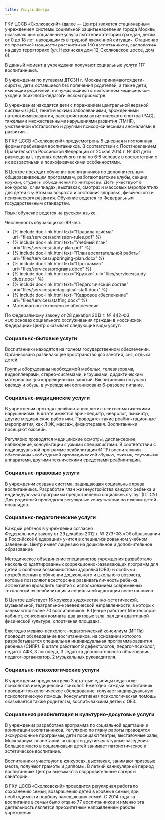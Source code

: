 ```yaml
---
title: Услуги Центра
---
```


ГКУ ЦССВ «Сколковский» (далее — Центр) является стационарным учреждением системы социальной защиты населения города
Москвы, оказывающим социальные услуги льготной категории граждан, детям от 0 до 18 лет. находящимся в трудной жизненной
ситуации. Стационар по проектной мощности рассчитан на 140 воспитанников, расположен на двух территориях (ул. Нежинская
дом 12, Сколковское шоссе, дом 6).

В данный момент в учреждении получают социальные услуги 117 воспитанников.

В учреждении по путевкам ДТСЗН г. Москвы принимаются дети-сироты, дети, оставшиеся без попечения родителей, а также
дети, имеющие родителей, но нуждающиеся в постоянном медицинском уходе и психолого-педагогическом  присмотре. 

В учреждении находятся дети с поражением центральной нервной системы (ЦНС), генетическими заболеваниями, врожденными
патологиями развития, расстройством аутистического спектра (РАС), тяжелыми множественными нарушениями развития (ТМНР),
умственной отсталостью и другими психофизическими аномалиями в развитии.

В ГКУ ЦССВ «Сколковский» предусмотрены 5-дневная и постоянная формы пребывания воспитанников. В соответствии
с Постановлением Правительства Российской Федерации от 24 мая 2014 г. № 481 дети размещены в группах семейного типа
по 6-8 человек в соответствии с их возрастными и психофизическими особенностями.

В Центре проходит обучение воспитанников по дополнительным общеразвивающим программам, работают детские клубы, секции,
кружки, студии и объединения по интересам. Дети участвуют в конкурсах, олимпиадах, выставках, смотрах и массовых
мероприятиях для детей с учётом их возраста и состояния здоровья, физического и психического развития. Обучение ведется
по Федеральным государственным стандартам.

Язык: обучение ведется на русском языке.

Численность обучающихся: 99 чел.

* {% include doc-link.html text="Правила приёма" uri="files/services/admission-rules.pdf" %}
* {% include doc-link.html text="Учебный план" uri="files/services/study-plan.pdf" %}
* {% include doc-link.html text="План воспитательной работы" uri="files/services/upbringing-plan.docx" %}
* {% include doc-link.html text="Программы" uri="files/services/programs.docx" %}
* {% include doc-link.html text="Кружки" uri="files/services/study-clubs.docx" %}
* {% include doc-link.html text="Педагогический состав" uri="files/services/pedagogical-staff.docx" %}
* {% include doc-link.html text="Кадровое обеспечение" uri="files/services/staffing.docx" %}
* Материально-техническое обеспечение

По Федеральному закону от 28 декабря 2013 г. № 442-ФЗ «Об основах социального обслуживания граждан в Российской
Федерации» Центр оказывает следующие виды услуг:

### Социально-бытовые услуги 

Воспитанники находятся на полном государственном обеспечении. Организовано развивающее пространство для занятий, сна, 
отдыха детей.

Группы оборудованы необходимой мебелью, телевизорами, видеоплеерами, стерео-системами, игрушками, дидактическим 
материалом для коррекционных занятий. Воспитанники получают одежду и обувь, в учреждении организовано 6-разовое питание.

### Социально-медицинские услуги

В учреждении проходят реабилитацию дети с психосоматическими нарушениями. В штате имеются врач-педиатр, невролог,
психиатр, другие медицинские работники. Проводятся такие реабилитационные мероприятия, как ЛФК, массаж, физиотерапия.
Воспитанники посещают бассейн.

Регулярно проводятся медицинские осмотры, диспансерное наблюдение, консультации с узкими специалистами. В соответствии
с индивидуальной программе реабилитации (ИПР) воспитанники обеспечены необходимой ортопедической обувью, очками,
слуховыми аппаратами, другими техническими средствами реабилитации.

### Социально-правовые услуги

В учреждении создана система, защищающая социальные права воспитанников. Разработан план жизнеустройства каждого ребенка
и индивидуальная программа предоставления социальных услуг (ППСУ). Для родителей проводятся регулярные консультации по
правам детей-инвалидов.

### Социально-педагогические услуги

Каждый ребенок в учреждении согласно Федеральному закону от 29 декабря 2012 г. № 273-ФЗ «Об образовании в Российской
Федерации» учится в специализированном учебном заведении. Центр имеет лицензию на дошкольное и дополнительное образование. 

Методическое объединение  специалистов учреждения разработало несколько адаптированных коррекционно-развивающих программ 
для детей с особыми возможностями здоровья (ОВЗ) и особыми потребностями в обучении дошкольного и школьного возраста,
которые позволяют всесторонне развивать личность ребенка, эффективно проводить занятия с использованием современных
технологий по реабилитации и социальной адаптации воспитанников.

В Центре действует 16 кружков художественно-эстетической, музыкальной, театрально-краеведческой направленности,
в которых занимаются более 70 воспитанников. В Центре работает Монтессори-кабинет, сенсорная комната, два актовых зала,
зал для адаптивной физической культуре, спортивная площадка.

Ежегодно медико-психолого-педагогический консилиум (МППк) проводит обследование воспитанников, на основании которого
разрабатывается специальная индивидуальная программа развития ребенка (СИПР). В штате работают 9 дефектологов,
педагог-психолог, педагог АФК, 3 логопеда, 3 педагога дополнительного образования, педагог-организатор, 2 музыкальных
руководителя.

### Социально-психологические услуги
 
В учреждении предусмотрено 3 штатные единицы педагогов- психологов и медицинский психолог. Ежегодно каждый воспитанник
проходит психологическое обследование, получает индивидуальную психологическую помощь. Консультативная психологическая
помощь оказывается также родителям, воспитывающим детей с ОВЗ.

### Социальная реабилитация и культурно-досуговые услуги

В учреждении разработана программа по социальной адаптации и абилитации воспитанников. Регулярно по плану работы
проводятся экскурсионные программы, дети посещают театры, выставочные залы, Москвариум, планетарий, зоопарк и другие
культурные заведения. Большое место в социализации детей занимает патриотическое и эстетическое воспитание.

Воспитанники участвуют в конкурсах, выставках, занимают призовые места, получают грамоты и дипломы. В летний
каникулярный период воспитанники Центра выезжают в оздоровительные лагеря и санатории.

В ГКУ ЦССВ «Сколковский» проводится регулярная работа по сохранению семьи, возвращению детей в кровные семьи,
при необходимости подбору замещающих семей. С 2014 года на воспитание в семьи было отдано 77 воспитанников и именно эта
деятельность является приоритетным направлением работы учреждения.
